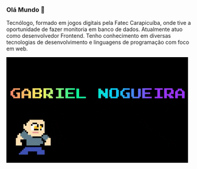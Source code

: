 ### Olá Mundo 👋

Tecnólogo, formado em jogos digitais pela Fatec Carapicuíba, onde tive a oportunidade de fazer monitoria em banco de dados. Atualmente atuo como desenvolvedor Frontend. Tenho conhecimento em diversas tecnologias de desenvolvimento e linguagens de programação com foco em web.

![Screenshot](gsnog.gif)

